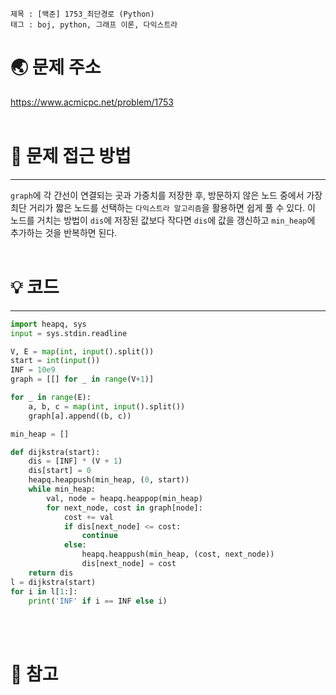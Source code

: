 ```
제목 : [백준] 1753_최단경로 (Python)
태그 : boj, python, 그래프 이론, 다익스트라
```

# 🌏 문제 주소
<https://www.acmicpc.net/problem/1753>
<br/><br/>

# 🤔 문제 접근 방법
___
`graph`에 각 간선이 연결되는 곳과 가중치를 저장한 후, 방문하지 않은 노드 중에서 가장 최단 거리가 짧은 노드를 선택하는 `다익스트라 알고리즘`을 활용하면 쉽게 풀 수 있다.
이 노드를 거치는 방법이 `dis`에 저장된 값보다 작다면 `dis`에 값을 갱신하고 `min_heap`에 추가하는 것을 반복하면 된다.
<br/><br/>

# 💡 코드 
___
```python
import heapq, sys
input = sys.stdin.readline

V, E = map(int, input().split())
start = int(input())
INF = 10e9
graph = [[] for _ in range(V+1)]

for _ in range(E):
    a, b, c = map(int, input().split())
    graph[a].append((b, c))

min_heap = []

def dijkstra(start):
    dis = [INF] * (V + 1)
    dis[start] = 0
    heapq.heappush(min_heap, (0, start))
    while min_heap:
        val, node = heapq.heappop(min_heap)
        for next_node, cost in graph[node]:
            cost += val
            if dis[next_node] <= cost:
                continue
            else:
                heapq.heappush(min_heap, (cost, next_node))
                dis[next_node] = cost
    return dis
l = dijkstra(start)
for i in l[1:]:
    print('INF' if i == INF else i)
```
<br/><br/>
# 📔 참고
> 
